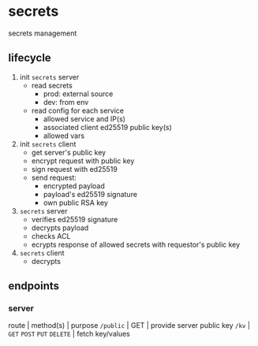 # secrets

secrets management

## lifecycle
1. init `secrets` server
    - read secrets
        - prod: external source
        - dev: from env
    - read config for each service
        - allowed service and IP(s)
        - associated client ed25519 public key(s)
        - allowed vars
3. init `secrets` client
    - get server's public key
    - encrypt request with public key
    - sign request with ed25519
    - send request:
        - encrypted payload
        - payload's ed25519 signature
        - own public RSA key
4. `secrets` server
    - verifies ed25519 signature
    - decrypts payload
    - checks ACL
    - ecrypts response of allowed secrets with requestor's public key
5. `secrets` client
    - decrypts

 

## endpoints
### server
route | method(s) | purpose
`/public` | GET | provide server public key
`/kv` | `GET` `POST` `PUT` `DELETE` | fetch key/values
